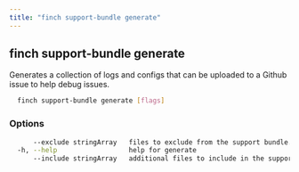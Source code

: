```yaml
---
title: "finch support-bundle generate"
---
```


## finch support-bundle generate

Generates a collection of logs and configs that can be uploaded to a Github issue to help debug issues.

```bash
  finch support-bundle generate [flags]
```

### Options

```bash
      --exclude stringArray   files to exclude from the support bundle. if you specify a base name, all files matching that base name will be excluded. if you specify an absolute or relative path, only exact matches will be excluded
  -h, --help                  help for generate
      --include stringArray   additional files to include in the support bundle, specified by absolute or relative path. to include a file from the VM, prefix the file path with "vm:"
```

